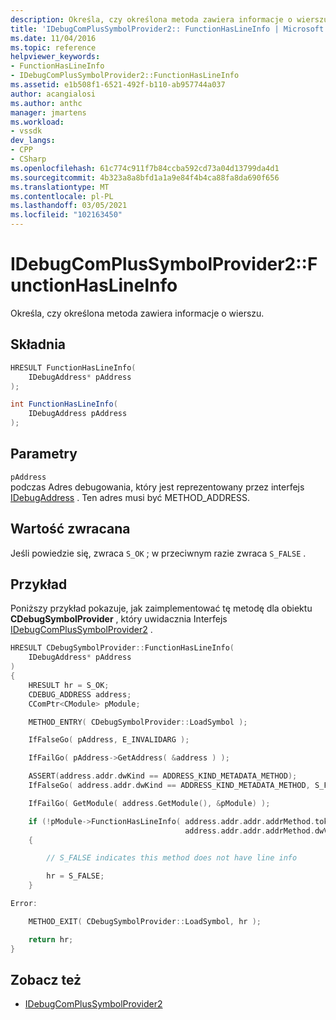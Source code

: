 ```yaml
---
description: Określa, czy określona metoda zawiera informacje o wierszu.
title: 'IDebugComPlusSymbolProvider2:: FunctionHasLineInfo | Microsoft Docs'
ms.date: 11/04/2016
ms.topic: reference
helpviewer_keywords:
- FunctionHasLineInfo
- IDebugComPlusSymbolProvider2::FunctionHasLineInfo
ms.assetid: e1b508f1-6521-492f-b110-ab957744a037
author: acangialosi
ms.author: anthc
manager: jmartens
ms.workload:
- vssdk
dev_langs:
- CPP
- CSharp
ms.openlocfilehash: 61c774c911f7b84ccba592cd73a04d13799da4d1
ms.sourcegitcommit: 4b323a8a8bfd1a1a9e84f4b4ca88fa8da690f656
ms.translationtype: MT
ms.contentlocale: pl-PL
ms.lasthandoff: 03/05/2021
ms.locfileid: "102163450"
---
```

# <a name="idebugcomplussymbolprovider2functionhaslineinfo"></a>IDebugComPlusSymbolProvider2::FunctionHasLineInfo
Określa, czy określona metoda zawiera informacje o wierszu.

## <a name="syntax"></a>Składnia

```cpp
HRESULT FunctionHasLineInfo(
    IDebugAddress* pAddress
);
```

```csharp
int FunctionHasLineInfo(
    IDebugAddress pAddress
);
```

## <a name="parameters"></a>Parametry
`pAddress`\
podczas Adres debugowania, który jest reprezentowany przez interfejs [IDebugAddress](../../../extensibility/debugger/reference/idebugaddress.md) . Ten adres musi być METHOD_ADDRESS.

## <a name="return-value"></a>Wartość zwracana
Jeśli powiedzie się, zwraca `S_OK` ; w przeciwnym razie zwraca `S_FALSE` .

## <a name="example"></a>Przykład
Poniższy przykład pokazuje, jak zaimplementować tę metodę dla obiektu **CDebugSymbolProvider** , który uwidacznia Interfejs [IDebugComPlusSymbolProvider2](../../../extensibility/debugger/reference/idebugcomplussymbolprovider2.md) .

```cpp
HRESULT CDebugSymbolProvider::FunctionHasLineInfo(
    IDebugAddress* pAddress
)
{
    HRESULT hr = S_OK;
    CDEBUG_ADDRESS address;
    CComPtr<CModule> pModule;

    METHOD_ENTRY( CDebugSymbolProvider::LoadSymbol );

    IfFalseGo( pAddress, E_INVALIDARG );

    IfFailGo( pAddress->GetAddress( &address ) );

    ASSERT(address.addr.dwKind == ADDRESS_KIND_METADATA_METHOD);
    IfFalseGo( address.addr.dwKind == ADDRESS_KIND_METADATA_METHOD, S_FALSE );

    IfFailGo( GetModule( address.GetModule(), &pModule) );

    if (!pModule->FunctionHasLineInfo( address.addr.addr.addrMethod.tokMethod,
                                       address.addr.addr.addrMethod.dwVersion))
    {

        // S_FALSE indicates this method does not have line info

        hr = S_FALSE;
    }

Error:

    METHOD_EXIT( CDebugSymbolProvider::LoadSymbol, hr );

    return hr;
}
```

## <a name="see-also"></a>Zobacz też
- [IDebugComPlusSymbolProvider2](../../../extensibility/debugger/reference/idebugcomplussymbolprovider2.md)

